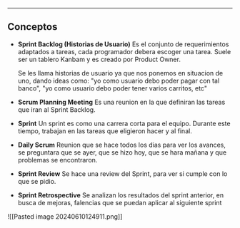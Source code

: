 
---
## Conceptos 

- **Sprint Backlog (Historias de Usuario)** 
    Es el conjunto de requerimientos adaptados a tareas, cada programador debera escoger una tarea. Suele ser un tablero Kanbam y es creado por Product Owner.

    Se les llama historias de usuario ya que nos ponemos en situacion de uno, dando ideas como: "yo como usuario debo poder pagar con tal banco", "yo como usuario debo poder tener varios carritos, etc"

- **Scrum Planning Meeting** 
    Es una reunion en la que definiran las tareas que iran al Sprint Backlog.

- **Sprint** 
    Un sprint es como una carrera corta para el equipo. Durante este tiempo, trabajan en las tareas que eligieron hacer y al final.

- **Daily Scrum** 
	Reunion que se hace todos los dias para ver los avances, se preguntara que se ayer, que se hizo hoy, que se hara mañana y que problemas se encontraron. 

- **Sprint Review** 
	Se hace una review del Sprint, para ver si cumple con lo que se pidio. 

- **Sprint Retrospective** 
	Se analizan los resultados del sprint anterior, en busca de mejoras, falencias que se puedan aplicar al siguiente sprint


![[Pasted image 20240610124911.png]]